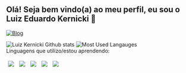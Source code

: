 <h2> Olá! Seja bem vindo(a) ao meu perfil, eu sou o Luiz Eduardo Kernicki 👋 </h2>

[![Blog](https://img.shields.io/badge/LinkedIn-0077B5?style=for-the-badge&logo=linkedin&logoColor=white)](https://www.linkedin.com/in/luiz-eduardo-kernicki-620804202/)

![Luiz Kernicki Github stats](https://github-readme-stats.vercel.app/api?username=LuizKernicki&theme=blue-green)
![Most Used Langauges](https://github-readme-stats.vercel.app/api/top-langs/?username=LuizKernicki&theme=blue-green)
<br>
Linguagens que utilizo/estou aprendendo:
<div>
    <img style="margin:5px;" src="https://img.shields.io/badge/HTML5-E34F26?style=for-the-badge&logo=html5&logoColor=white"/>
    <img style="margin:5px;" src="https://img.shields.io/badge/CSS3-1572B6?style=for-the-badge&logo=css3&logoColor=white"/>
    <img style="margin:5px;" src="https://img.shields.io/badge/JavaScript-F7DF1E?style=for-the-badge&logo=javascript&logoColor=black"/>
    <img style="margin:5px;" src="https://img.shields.io/badge/C-00599C?style=for-the-badge&logo=c&logoColor=white"/>
    <img style="margin:5px;" src="https://img.shields.io/badge/MySQL-00000F?style=for-the-badge&logo=mysql&logoColor=white"/>
</div>
